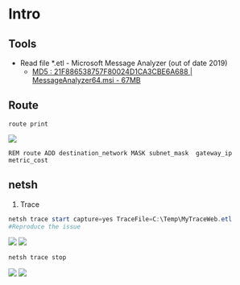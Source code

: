 # Intro

## Tools
* Read file *.etl - Microsoft Message Analyzer (out of date 2019)
  * [MD5 : 21F886538757F80024D1CA3CBE6A688  | MessageAnalyzer64.msi - 67MB](https://download.informer.com/win-1191544255-b8514e50-686630bb/messageanalyzer64.msi)

## Route
````Batch
route print
````
[<img src="https://i.imgur.com/5hVrZH5.png">](https://i.imgur.com/5hVrZH5.png)
````Batch
REM route ADD destination_network MASK subnet_mask  gateway_ip metric_cost
````

## netsh
1) Trace
  ````PowerShell
  netsh trace start capture=yes TraceFile=C:\Temp\MyTraceWeb.etl
  #Reproduce the issue
  ````
  [<img src="https://i.imgur.com/tGaMIoZ.png">](https://i.imgur.com/tGaMIoZ.png)
  [<img src="https://i.imgur.com/ZjxrUxE.png">](https://i.imgur.com/ZjxrUxE.png)
  ````PowerShell
  netsh trace stop
  ````
  [<img src="https://i.imgur.com/50H5UCL.png">](https://i.imgur.com/50H5UCL.png)
  [<img src="https://i.imgur.com/0XqlMvU.png">](https://i.imgur.com/0XqlMvU.png)
